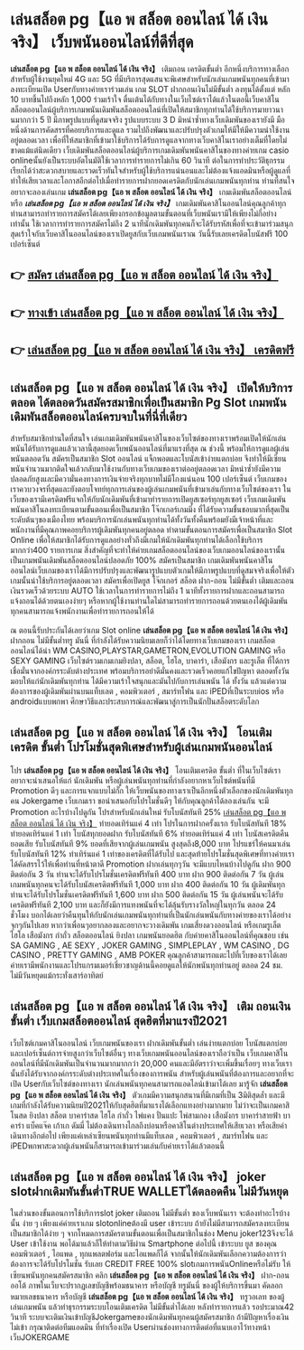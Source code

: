 # เล่นสล็อต pg【แอ พ สล็อต ออนไลน์ ได้ เงิน จริง】  เว็บพนันออนไลน์ที่ดีที่สุด

**เล่นสล็อต pg【แอ พ สล็อต ออนไลน์ ได้ เงิน จริง】** เติมถอน เครดิตขั้นต่ำ  อีกหนึ่งบริการทางเลือกสำหรับผู้ใช้งานยุคใหม่ 4G และ 5G ที่มีบริการสุดแสนจะพิเศษสำหรับนักเล่นเกมพนันทุกคนที่เข้ามาลงทะเบียนเปิด Userกับทางค่ายเราร่วมเล่น เกม SLOT  ฝากถอนเงินไม่มีขั้นต่ำ ลงทุนได้ตั้งแต่ หลัก 10 บาทขึ้นไปถึงหลัก 1,000 ร่วมเร้าใจ ตื่นเต้นได้กับทางในเว็บไซต์เราได้แล้วในตอนี้เว็บคาสิโนสล็อตออนไลน์ผู้บริการเกมพนันเดิมพันสล็อตออนไลน์ที่เปิดให้สมาชิกทุกท่านได้ใช้บริการมายาวนานมากกว่า 5 ปี มีภาพรูปแบบที่ดูสมจจริง รูปแบบระบบ 3 D
มิหนำซ้ำทางเว็บเดิมพันของเรายังมี มือหนึ่งด้านการคัดสรรที่คอยบริการและดูแล  รวมไปถึงพัฒนาและปรับปรุงตัวเกมให้มีให้มีความน่าใช้งานอยู่ตลอดเวลา เพื่อที่ให้สมาชิกที่เข้ามาใช้บริการได้รับการดูแลจากทางเว็บคาสิโนเราอย่างเต็มที่โดยไม่ขาดแม้แต่นิดเดียว เว็บเดิมพันสล็อตออนไลน์ผู้บริการเกมเดิมพันพนันคาสิโนของทางค่ายเกม casio onlineนั้นยังเป็นระบบอัตโนมัติใช้เวลาการทำรายการไม่เกิน 60 วินาที ต่อในการทำประวัติธุกรรม เรียกได้ว่าสะดวกสบายและรวดเร็วทันใจสำหรับผู้ใช้บริการแน่นอนและไม่ต้องแจ้งแอดมินหรือผู้ดูแลที่ทำให้เสียเวลาและโอกาสอีกต่อไปเมื่อทำรายการฝากยอดเครดิตกับนักเล่นเกมพนันทุกท่าน
ท่านที่สนใจอยากจะลองเล่นเกม **เล่นสล็อต pg【แอ พ สล็อต ออนไลน์ ได้ เงิน จริง】** เกมเดิมพันสล็อตออนไลน์ หรือ ***เล่นสล็อต pg【แอ พ สล็อต ออนไลน์ ได้ เงิน จริง】*** เกมเดิมพันคาสิโนออนไลน์คุณลูกค้าทุกท่านสามารถทำรายการสมัครได้เลยเพียงกรอกข้อมูลตามขั้นตอนที่เว็บพนันเรามีให้เพียงไม่กี่อย่างเท่านั้น ใช้เวลาการทำรายการสมัครไม่ถึง 2 นาทีนักเดิมพันทุกคนก็จะได้รับรหัสเพื่อที่จะเข้ามาร่วมสนุกสุดเร้าใจกับเว็บคาสิโนออนไลน์ของเราเปิดยูสกับเว็บเกมพนันเราณ วันนี้รับเลยเครดิตโบนัสฟรี 100 เปอร์เซ็นต์ 

## 👉 [สมัคร เล่นสล็อต pg【แอ พ สล็อต ออนไลน์ ได้ เงิน จริง】](https://archa888.com/)
## 👉 [ทางเข้า เล่นสล็อต pg【แอ พ สล็อต ออนไลน์ ได้ เงิน จริง】](https://archa888.com/)
## 👉 [เล่นสล็อต pg【แอ พ สล็อต ออนไลน์ ได้ เงิน จริง】 เครดิตฟรี](https://archa888.com/)

## เล่นสล็อต pg【แอ พ สล็อต ออนไลน์ ได้ เงิน จริง】 เปิดให้บริการตลอด ได้ตลอดวันสมัครสมาชิกเพื่อเป็นสมาชิก  Pg Slot เกมพนันเดิมพันสล็อตออนไลน์ครบจบในที่นี่ที่เดียว

สำหรับสมาชิกท่านใดที่สนใจ เล่นเกมเดิมพันพนันคาสิโนของเว็บไซต์ของทางเราพร้อมเปิดให้นักเล่นพนันได้รับการดูแลแล้วเวลานี้สุดยอดเว็บพนันออนไลน์ที่มาแรงที่สุด ณ ช่วงนี้ พร้อมให้การดูแลผู้เล่นพนันตลอดวัน สมัครเป็นสมาชิก Slot ออนไลน์ แจ็กพอตและโบนัสเข้าง่ายแตกบ่อย จึงทำให้มีเซียนพนันจำนวนมากติดใจแล้วกลับมาใช้งานกับทางเว็บเกมของเราต่ออยู่ตลอดเวลา มิหนำซ้ำยังมีความปลอดภัยสูงและมีความั่นคงทางการเงินจ่ายจริงทุกบาทไม่มีโกงแน่นอน 100 เปอร์เซ็นต์ เว็บเกมของเราควบวงจรที่สุดและยังตอบโจทย์ทุกการเล่นของผู้เล่นเกมพนันที่เข้ามาเล่นกับทางเว็บไซต์ของเรา
ในเว็บของเรามีเครดิตฟรีแจกให้กับนักเดิมพันที่เข้ามาทำรายการเปิดยูสเซอร์ทุกยูสเซอร์ เว็บเกมเดิมพันพนันคาสิโนลงทะเบียนตามขั้นตอนเพื่อเป็นสมาชิก โจ๊กเกอร์เกมมิ่ง ที่ได้รับความชื่นชอบมากที่สุดเป็นระดับต้นๆของเมืองไทย พร้อมบริการนักเล่นพนันทุกท่านได้ทั้งวันทั้งคืนพร้อมยังมีเจ้าหน้าที่และพนักงานที่มีคุณภาพคอยบริการผู้เดิมพันทุกคนอยู่ตลอด ทำตามขั้นตอนการสมัครเพื่อเป็นสมาชิก Slot Online เพื่อให้สมาชิกได้รับการดูแลอย่างทั่วถึงมีเกมให้นักเดิมพันทุกท่านได้เลือกใช้บริการมากกว่า400 รายการเกม
สิ่งสำคัญที่จะทำให้ค่ายเกมสล็อตออนไลน์ของเว็บเกมออนไลน์ของเรานั้นเป็นเกมพนันเดิมพันสล็อตออนไลน์ปลอดภัย 100% สมัครเป็นสมาชิก  เกมเดิมพันพนันคาสิโนออนไลน์เว็บเกมของเราได้มีการปรับปรุงและพัฒนารูปแบบตัวเกมให้มีภาพรูปแบบที่ดูสมจจริงเพื่อให้ตัวเกมนั้นน่าใช้บริการอยู่ตลอดเวลา สมัครเพื่อเปิดยูส โจ๊กเกอร์ สล็อต ฝาก-ถอน ไม่มีขั้นต่ำ เติมและถอน เงินรวดเร็วด้วยระบบ AUTO ใช้เวลาในการทำรายการไม่ถึง 1 นาทีทั้งรายการฝากและถอนสามารถแจ้งถอนได้ด้วยตนเองง่ายๆ หรือหากผู้ใช้งานท่านใดไม่สามารถทำรายการถอนด้วยตนเองได้ผู้เดิมพันทุกคนสามารถแจ้งพนักงานเพื่อทำรายการถอนให้ได้

ณ ตอนนี้รับประกันได้เลยว่าเกม Slot online **เล่นสล็อต pg【แอ พ สล็อต ออนไลน์ ได้ เงิน จริง】** ฝากถอน ไม่มีขั้นต่ำทรู มันนี่ ที่กำลังได้รับความนิยมเลยก็ว่าได้โดยทางเว็บเกมของเรา เกมสล็อตออนไลน์ได้นำ  WM CASINO,PLAYSTAR,GAMETRON,EVOLUTION GAMING หรือ SEXY GAMING เว็บไซต์รวมเกมเกมยิงปลา, สล็อต, ไฮโล, บาคาร่า, เสือมังกร และรูเล็ต ที่ได้การเชื่อมั่นจากองค์กรระดับต่างประเทศ พร้อมบริการอย่าดีมั่นคงและรวดเร็วคอยแก้ไขปัญหา ตลอดทั้งวัน มอบให้แก่นักเดิมพันทุกท่าน ได้มีความเร้าใจสนุกและมันไปกับการเล่นพนัน ได้ ทั้งวัน แล้วแต่ความต้องการของผู้เดิมพันผ่านบนแท็บเลต , คอมพิวเตอร์ , สมาร์ทโฟน และ iPEDที่เป็นระบบios หรือ androidแบบพกพา ศึกษาวิธีและประสบการณ์และพัฒนาสู่การเป็นนักปั่นสล็อตระดับโลก

## เล่นสล็อต pg【แอ พ สล็อต ออนไลน์ ได้ เงิน จริง】 โอนเติมเครดิต ขั้นต่ำ โปรโมชั่นสุดพิเศษสำหรับผู้เล่นเกมพนันออนไลน์

โปร **เล่นสล็อต pg【แอ พ สล็อต ออนไลน์ ได้ เงิน จริง】** โอนเติมเครดิต ขั้นต่ำ ที่ในเว็บไซต์เราอยากจะนำเสนอให้แก่  นักเดิมพัน หรือผู้เล่นพนันทุกท่านที่กำลังอยากหาเว็บไซต์พนันที่มี  Promotion ดีๆ และการแจกแบบไม่กั๊ก ให้เว็บพนันของทางเราเป็นอีกหนึ่งตัวเลือกของนักเดิมพันทุกคน Jokergame เว็บเกมเรา ขอนำเสนอกับโปรโมชั่นดีๆ ให้กับคุณลูกค้าได้ลองเล่นกัน จะมี Promotion อะไรบ้างไปดูกัน
โปรสำหรับนักเล่นใหม่ รับโบนัสทันที 25% [เล่นสล็อต pg【แอ พ สล็อต ออนไลน์ ได้ เงิน จริง】](https://archa888.com/) ทำยอดเทิร์นแค่ 4 เท่า
โปรในการฝากครั้งแรก รับโบนัสทันที 18% ทำยอดเทิร์นแค่ 1 เท่า
โบนัสทุกยอดฝาก รับโบนัสทันที 6% ทำยอดเทิร์นแค่ 4 เท่า
โบนัสเครดิตคืนยอดเสีย รับโบนัสทันที 9% ยอดที่เสียจากผู้เล่นเกมพนัน สูงสุดถึง8,000 บาท
โปรแชร์ให้คนมาเล่น รับโบนัสทันที 12% ทำเทิร์นแค่ 1 เท่าของเครดิตที่ได้รับไป
และสุดท้ายโปรโมชั่นสุดพิเศษที่ทางค่ายเราได้คัดสรรไว้ให้เพื่อท่านที่หน้าตาดี  Promotion ฝากเล่นทุกๆวัน จะมีแบบไหนบ้างไปดูกัน
ฝาก 900 ติดต่อกัน 3 วัน ท่านจะได้รับโปรโมชั่นเครดิตฟรีทันที 400 บาท
ฝาก 900 ติดต่อกัน 7 วัน ผู้เล่นเกมพนันทุกคนจะได้รับโบนัสเครดิตฟรีทันที 1,000 บาท
ฝาก 400 ติดต่อกัน 10 วัน ผู้เดิมพันทุกท่านจะได้รับโปรโมชั่นเครดิตฟรีทันที 1,600 บาท
ฝาก 500 ติดต่อกัน 15 วัน ผู้เล่นพนันจะได้รับเครดิตฟรีทันที 2,100 บาท
และก็ยังมีการแทงพนันที่จะได้ลุ้นรับรางวัลใหญ่ในทุกวัน ตลอด 24 ชั่วโมง บอกได้เลยว่าคืนทุนให้กับนักเล่นเกมพนันทุกท่านที่เป็นนักเล่นพนันกับทางค่ายของเราได้อย่างจุกๆกันไปเลย หากว่าเพื่อนๆอยากลองและอยากจะวางเดิมพัน เกมเสี่ยงดวงออนไลน์ หรือเกมรูเล็ต ไฮโล เสือมังกร กำถั่ว สล็อตออนไลน์ ยิงปลา เกมพนันยอดฮิต กับค่ายคาสิโนออนไลน์ที่คุณชอบ เช่น SA GAMING , AE SEXY , JOKER GAMING , SIMPLEPLAY , WM CASINO , DG CASINO , PRETTY GAMING , AMB POKER  คุณลูกค้าสามารถแตะไปที่เว็บของเราได้เลย ค่ายเรามีพนักงานและโปรแกรมเมอร์เชี่ยวชาญด้านนี้คอยดูแลให้นักพนันทุกท่านอยู่ ตลอด 24 ชม. ไม่มีวันหยุดแม้กระทั่งเสาร์อาทิตย์

## เล่นสล็อต pg【แอ พ สล็อต ออนไลน์ ได้ เงิน จริง】 เติม ถอนเงินขั้นต่ำ  เว็บเกมสล็อตออนไลน์ สุดฮิตที่มาแรงปี2021

เว็บไซต์เกมคาสิโนออนไลน์ เว็บเกมพนันของเรา ฝากเดิมพันขั้นต่ำ เล่นง่ายแตกบ่อย โบนัสแตกบ่อยและเปอร์เซ็นต์การจ่ายสูงกว่าเว็บไซต์อื่นๆ ทางเว็บเกมพนันออนไลน์ของเราถือว่าเป็น เว็บเกมคาสิโนออนไลน์ที่มีนักเดิมพันเป็นจำนวนมากมากกว่า 20,000 คนและมีอัตราว่าจะเพิ่มขึ้นเรื่อยๆ ทางเว็บเรานั้นยังได้รับจากองค์กรระดับต่างประเทศในเรื่องของการพนัน สำหรับผู้เล่นพนันที่ต้องการและอยากที่จะเปิด Userกับเว็บไซต์ของทางเรา นักเล่นพนันทุกคนสามารถแอดไลน์เข้ามาได้เลย
	มารู้จัก **เล่นสล็อต pg【แอ พ สล็อต ออนไลน์ ได้ เงิน จริง】** ตัวเกมมีความสนุกสนานที่มีเกมที่เป็น 3มิติสุดล้ำ และมีเกมที่กำลังได้รับความนิยมปี2021ให้กับสุดฮิตที่มาแรงได้เลือกแทงอย่างมากมาย  ไม่ว่าจะเป็นเกมคาสิโนสด ยิงปลา สล็อต บาคาร่าสด ไฮโล กำถั่ว ไพ่แคง ปั่นแปะ ไพ่สามกอง เสือมังกร บาคาร่าสายฟ้า บาคาร่า แบ็คแจ๊ค เก้าเก ดัมมี่ ไม่ต้องเดินทางไกลถึงบ่อนหรือคาสิโนต่างประเทศให้เสียเวลา หรือเสียค่าเดินทางอีกต่อไป เพียงแค่เหล่าเซียนพนันทุกท่านมีแท็บเลต , คอมพิวเตอร์ , สมาร์ทโฟน และ iPEDพกพาสะดวกผู้เล่นพนันก็สามารถเข้ามาร่วมเล่นกับค่ายเราได้แล้วตอนนี้

## เล่นสล็อต pg【แอ พ สล็อต ออนไลน์ ได้ เงิน จริง】 joker slotฝากเดิมพันขั้นต่ำTRUE WALLETได้ตลอดคืน ไม่มีวันหยุด

ในส่วนของขั้นตอนการใช้บริการslot joker เติมถอน ไม่มีขั้นต่ำ ของเว็บพนันเรา จะต้องทำอะไรบ้างนั้น ง่าย ๆ เพียงแค่ค่ายเราเกม slotonlineต้องมี user เข้าระบบ ถ้ายังไม่มีสามารถสมัครลงทะเบียนเป็นสมาชิกได้ง่าย ๆ จากโหมดการสมัครตามขั้นตอนเพื่อเป็นสมาชิกในช่อง Menu joker123จึงจะได้ User เข้าใช้งาน พอได้มาแล้วก็ให้ทำตามวิธีผ่าน Smartphone ต่อไปนี้
เข้าระบบ ยูส  ของคุณ คอมพิวเตอร์ , ไอแพด , ทุกแพลตฟอร์ม และไอแพดก็ได้
จากนั้นให้นักเดิมพันเลือกความต้องการว่า ต้องการจะได้รับโปรโมชั่น รับเลย CREDIT FREE 100% slotเกมการพนันOnlineหรือไม่รับ
ให้เซียนพนันทุกคนสมัครสมาชิก คลิก **เล่นสล็อต pg【แอ พ สล็อต ออนไลน์ ได้ เงิน จริง】** ฝาก-ถอน ออโต้ ภาพในเว็บจะปรากฏเลขบัญชีพร้อมธนาคาร หรือบัญชี ทรูมันนี่ ของผู้ให้บริการขึ้นมา
คัดลอกหมายเลขธนาคาร หรือบัญชี **เล่นสล็อต pg【แอ พ สล็อต ออนไลน์ ได้ เงิน จริง】** ทรูวอเลท ของผู้เล่นเกมพนัน แล้วทำธุรกรรมระบบโอนเติมเครดิต ไม่มีขั้นต่ำได้เลย
หลังทำรายการแล้ว รอประมาณ42 วินาที ระบบจะเติมเงินเข้าบัญชีJokergameของนักเดิมพันทุกคนผู้สมัครสมาชิก
ถ้ามีปัญหาเรื่องเงินไม่เข้า กรุณาติดต่อทีมแอดมิน ที่ทำเรื่องเปิด Userผ่านช่องทางการติดต่อที่แนบเอาไว้ทางหน้าเว็บJOKERGAME


